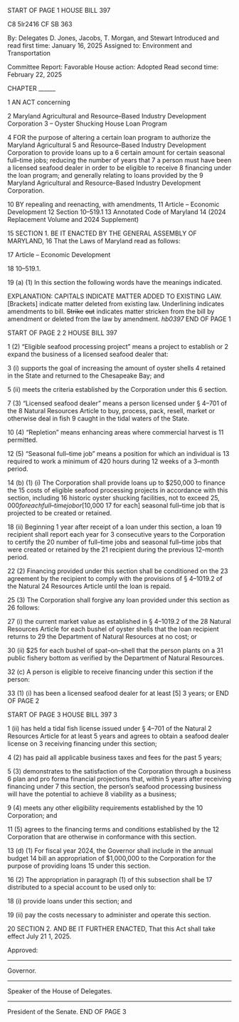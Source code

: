 START OF PAGE 1
HOUSE BILL 397

C8 5lr2416
CF SB 363

By: Delegates D. Jones, Jacobs, T. Morgan, and Stewart
Introduced and read first time: January 16, 2025
Assigned to: Environment and Transportation

Committee Report: Favorable
House action: Adopted
Read second time: February 22, 2025

CHAPTER ______

1 AN ACT concerning

2 Maryland Agricultural and Resource–Based Industry Development Corporation
3 – Oyster Shucking House Loan Program

4 FOR the purpose of altering a certain loan program to authorize the Maryland Agricultural
5 and Resource–Based Industry Development Corporation to provide loans up to a
6 certain amount for certain seasonal full–time jobs; reducing the number of years that
7 a person must have been a licensed seafood dealer in order to be eligible to receive
8 financing under the loan program; and generally relating to loans provided by the
9 Maryland Agricultural and Resource–Based Industry Development Corporation.

10 BY repealing and reenacting, with amendments,
11 Article – Economic Development
12 Section 10–519.1
13 Annotated Code of Maryland
14 (2024 Replacement Volume and 2024 Supplement)

15 SECTION 1. BE IT ENACTED BY THE GENERAL ASSEMBLY OF MARYLAND,
16 That the Laws of Maryland read as follows:

17 Article – Economic Development

18 10–519.1.

19 (a) (1) In this section the following words have the meanings indicated.

EXPLANATION: CAPITALS INDICATE MATTER ADDED TO EXISTING LAW.
[Brackets] indicate matter deleted from existing law.
Underlining indicates amendments to bill.
~~Strike~~ ~~out~~ indicates matter stricken from the bill by amendment or deleted from the law by
amendment. *hb0397*
END OF PAGE 1

START OF PAGE 2
2 HOUSE BILL 397

1 (2) “Eligible seafood processing project” means a project to establish or
2 expand the business of a licensed seafood dealer that:

3 (i) supports the goal of increasing the amount of oyster shells
4 retained in the State and returned to the Chesapeake Bay; and

5 (ii) meets the criteria established by the Corporation under this
6 section.

7 (3) “Licensed seafood dealer” means a person licensed under § 4–701 of the
8 Natural Resources Article to buy, process, pack, resell, market or otherwise deal in fish
9 caught in the tidal waters of the State.

10 (4) “Repletion” means enhancing areas where commercial harvest is
11 permitted.

12 (5) “Seasonal full–time job” means a position for which an individual is
13 required to work a minimum of 420 hours during 12 weeks of a 3–month period.

14 (b) (1) (i) The Corporation shall provide loans up to $250,000 to finance the
15 costs of eligible seafood processing projects in accordance with this section, including
16 historic oyster shucking facilities, not to exceed $25,000 for each full–time job or [$10,000
17 for each] seasonal full–time job that is projected to be created or retained.

18 (ii) Beginning 1 year after receipt of a loan under this section, a loan
19 recipient shall report each year for 3 consecutive years to the Corporation to certify the
20 number of full–time jobs and seasonal full–time jobs that were created or retained by the
21 recipient during the previous 12–month period.

22 (2) Financing provided under this section shall be conditioned on the
23 agreement by the recipient to comply with the provisions of § 4–1019.2 of the Natural
24 Resources Article until the loan is repaid.

25 (3) The Corporation shall forgive any loan provided under this section as
26 follows:

27 (i) the current market value as established in § 4–1019.2 of the
28 Natural Resources Article for each bushel of oyster shells that the loan recipient returns to
29 the Department of Natural Resources at no cost; or

30 (ii) $25 for each bushel of spat–on–shell that the person plants on a
31 public fishery bottom as verified by the Department of Natural Resources.

32 (c) A person is eligible to receive financing under this section if the person:

33 (1) (i) has been a licensed seafood dealer for at least [5] 3 years; or
END OF PAGE 2

START OF PAGE 3
HOUSE BILL 397 3

1 (ii) has held a tidal fish license issued under § 4–701 of the Natural
2 Resources Article for at least 5 years and agrees to obtain a seafood dealer license on
3 receiving financing under this section;

4 (2) has paid all applicable business taxes and fees for the past 5 years;

5 (3) demonstrates to the satisfaction of the Corporation through a business
6 plan and pro forma financial projections that, within 5 years after receiving financing under
7 this section, the person’s seafood processing business will have the potential to achieve
8 viability as a business;

9 (4) meets any other eligibility requirements established by the
10 Corporation; and

11 (5) agrees to the financing terms and conditions established by the
12 Corporation that are otherwise in conformance with this section.

13 (d) (1) For fiscal year 2024, the Governor shall include in the annual budget
14 bill an appropriation of $1,000,000 to the Corporation for the purpose of providing loans
15 under this section.

16 (2) The appropriation in paragraph (1) of this subsection shall be
17 distributed to a special account to be used only to:

18 (i) provide loans under this section; and

19 (ii) pay the costs necessary to administer and operate this section.

20 SECTION 2. AND BE IT FURTHER ENACTED, That this Act shall take effect July
21 1, 2025.

Approved:

________________________________________________________________________________
Governor.

________________________________________________________________________________
Speaker of the House of Delegates.

________________________________________________________________________________
President of the Senate.
END OF PAGE 3